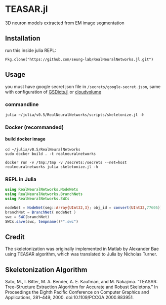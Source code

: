 TEASAR.jl
========================
3D neuron models extracted from EM image segmentation

## Installation
run this inside julia REPL:

    Pkg.clone("https://github.com/seung-lab/RealNeuralNetworks.jl.git")

## Usage
you must have google secret json file in `/secrets/google-secret.json`, same with configuration of [GSDicts.jl](https://github.com/seung-lab/GSDicts.jl) or [cloudvolume](https://github.com/seung-lab/cloud-volume)

### commandline
`julia ~/julia/v0.5/RealNeuralNetworks/scripts/skeletonize.jl -h`

### Docker (recommanded)
#### build docker image
    cd ~/julia/v0.5/RealNeuralNetworks
    sudo docker build . -t realneuralnetworks

```
docker run -v /tmp:/tmp -v /secrets:/secrets --net=host realneuralnetworks julia skeletonize.jl -h
```

### REPL in Julia

```Julia
using RealNeuralNetworks.NodeNets
using RealNeuralNetworks.BranchNets
using RealNeuralNetworks.SWCs

nodeNet = NodeNet(seg::Array{UInt32,3}; obj_id = convert(UInt32,77605))
branchNet = BranchNet( nodeNet )
swc = SWC(branchNet)
SWCs.save(swc, tempname()*".swc")
```

## Credit 
The skeletonization was originally implemented in Matlab by Alexander Bae using TEASAR algorithm, which was translated to Julia by Nicholas Turner.

## Skeletonization Algorithm 
Sato, M., I. Bitter, M. A. Bender, A. E. Kaufman, and M. Nakajima. “TEASAR: Tree-Structure Extraction Algorithm for Accurate and Robust Skeletons.” In Proceedings the Eighth Pacific Conference on Computer Graphics and Applications, 281–449, 2000. doi:10.1109/PCCGA.2000.883951.



